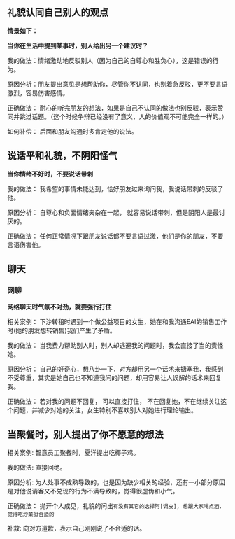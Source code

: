 ## 礼貌认同自己别人的观点

**情景如下：**

**当你在生活中提到某事时，别人给出另一个建议时？**

我的做法：情绪激动地反驳别人（因为自己的自尊心和胜负心），这是错误的行为。

原因分析：朋友提出意见是想帮助你，尽管你不认同，也别着急反驳，更不要言语激烈，容易伤害感情。

正确做法： 耐心的听完朋友的想法，如果是自己不认同的做法也别反驳，表示赞同并跳过话题。（这个时候争辩已经没有了意义，人的价值观不可能完全一样的。）

如何补偿： 后面和朋友沟通时多肯定他的说法。

## 说话平和礼貌，不阴阳怪气

**当你情绪不好时，不要说话带刺**

我的做法： 我希望的事情未能达到，恰好朋友过来询问我，我说话带刺的反驳了他。

原因分析： 自尊心和负面情绪夹杂在一起， 就容易说话带刺，但是阴阳人是最讨厌的。

正确做法： 任何正常情况下跟朋友说话都不要言语过激，他们是你的朋友，不要言语伤害他。

## 聊天

### 网聊

**网络聊天时气氛不对劲，就要强行打住**

相关案例： 下沙转租时遇到一个做公益项目的女生，她在和我沟通EAI的销售工作时(她的朋友想转销售)我们产生了矛盾。

我的做法： 当我费力帮助别人时，别人却逃避我的问题时，我会直接了当的责怪她。

原因分析： 自己的好奇心，想八卦一下，对方却用另一个话术来搪塞我，我感到不受尊重，其实是她自己也不知道我问的问题，却用容易让人误解的话术来回复我。

正确做法： 若对我的问题不回复， 可以直接打住， 不在回复她，不在继续关注这个问题，并减少对她的关注，女生特别不喜欢别人对她进行理论输出。

## 当聚餐时，别人提出了你不愿意的想法
相关案例: 智意员工聚餐时，夏洋提出吃椰子鸡。

我的做法: 直接回绝。

原因分析: 为人处事不成熟导致的，也是因为缺少相关的经验，还有一小部分原因是对他说请客又不兑现的行为不满导致的，觉得很虚伪和小气。

正确做法： 抛开个人成见，礼貌的问出`有没有其它的选择阿[调皮], 想跟大家喝点酒，觉得吃炒菜挺合适的`

补救: 向对方道歉，表示自己刚刚说了不合适的话。